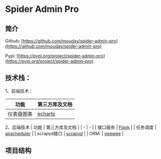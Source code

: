 # Spider Admin Pro

## 简介

Github: [https://github.com/mouday/spider-admin-pro](https://github.com/mouday/spider-admin-pro)

Pypi: [https://pypi.org/project/spider-admin-pro](https://pypi.org/project/spider-admin-pro)


## 技术栈：
1、前端技术：

|  功能 | 第三方库及文档  |  
| - | -  | 
| 仪表盘图表 | [echarts](https://echarts.apache.org/)  |


2、后端技术
| 功能 | 第三方库及文档 |
| - | -  | 
| 接口服务 | [Flask](https://dormousehole.readthedocs.io/) |
| 任务调度 | [apscheduler](https://apscheduler.readthedocs.io/) |
| scrapyd接口 | [scrapyd](https://scrapyd.readthedocs.io/) |
| ORM: | [peewee](http://docs.peewee-orm.com/) |

## 项目结构


